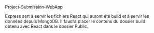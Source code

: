 Project-Submission-WebApp

Express sert à servir les fichiers React qui auront été build et à servir les données depuis MongoDB.
Il faudra placer le contenu du dossier build obtenu avec React dans le dossier Public.
